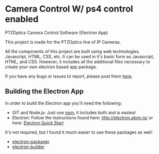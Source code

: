# Camera Control W/ ps4 control enabled
PTZOptics Camera Control Software (Electron App)

This project is made for the PTZOptics line of IP Cameras.

All the components of this project are built using web technologies. Javascript, HTML, CSS, etc. It can be used in it's basic form as Javascript, HTML, and CSS. However, it includes all the additional files necessary to create your own electron based app package.

If you have any bugs or issues to report, please post them [here](https://github.com/counteragent/Camera-Control/issues).

## Building the Electron App

In order to build the Electron app you'll need the following:
- GIT and Node.js: Just use [npm](http://npmjs.com), it includes both and is easiest
- Electron: Follow the instructions found here: http://electron.atom.io/ or here: [Electron Quick Start](https://github.com/atom/electron-quick-start/blob/master/README.md#to-use)

It's not required, but I found it much easier to use these packages as well:
- [electron-packager](https://github.com/maxogden/electron-packager#installation)
- [electron-builder](https://github.com/loopline-systems/electron-builder#install)

